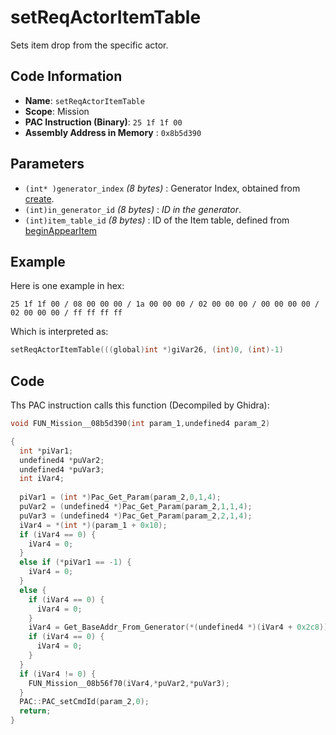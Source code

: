 # setReqActorItemTable

Sets item drop from the specific actor.

## Code Information

- **Name**: `setReqActorItemTable`
- **Scope**: Mission
- **PAC Instruction (Binary)**: `25 1f 1f 00`
- **Assembly Address in Memory** : `0x8b5d390`

## Parameters

- `(int* )generator_index` *(8 bytes)* : Generator Index, obtained from [create](./create.md).
- `(int)in_generator_id` *(8 bytes)* : *ID in the generator*.
- `(int)item_table_id` *(8 bytes)* : ID of the Item table, defined from [beginAppearItem](./beginappearitem.md)

## Example

Here is one example in hex:

```25 1f 1f 00 / 08 00 00 00 / 1a 00 00 00 / 02 00 00 00 / 00 00 00 00 / 02 00 00 00 / ff ff ff ff```

Which is interpreted as:

```c
setReqActorItemTable(((global)int *)giVar26, (int)0, (int)-1)
```

## Code

Ths PAC instruction calls this function (Decompiled by Ghidra):

```c
void FUN_Mission__08b5d390(int param_1,undefined4 param_2)

{
  int *piVar1;
  undefined4 *puVar2;
  undefined4 *puVar3;
  int iVar4;
  
  piVar1 = (int *)Pac_Get_Param(param_2,0,1,4);
  puVar2 = (undefined4 *)Pac_Get_Param(param_2,1,1,4);
  puVar3 = (undefined4 *)Pac_Get_Param(param_2,2,1,4);
  iVar4 = *(int *)(param_1 + 0x10);
  if (iVar4 == 0) {
    iVar4 = 0;
  }
  else if (*piVar1 == -1) {
    iVar4 = 0;
  }
  else {
    if (iVar4 == 0) {
      iVar4 = 0;
    }
    iVar4 = Get_BaseAddr_From_Generator(*(undefined4 *)(iVar4 + 0x2c8));
    if (iVar4 == 0) {
      iVar4 = 0;
    }
  }
  if (iVar4 != 0) {
    FUN_Mission__08b56f70(iVar4,*puVar2,*puVar3);
  }
  PAC::PAC_setCmdId(param_2,0);
  return;
}
```

